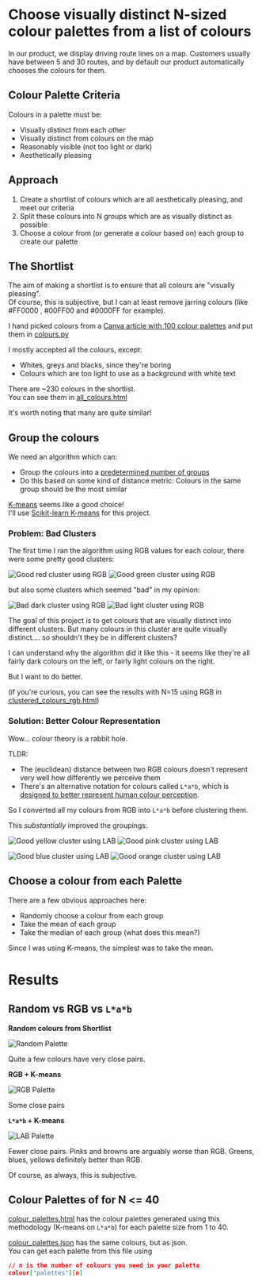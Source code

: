 # Choose visually distinct N-sized colour palettes from a list of colours
In our product, we display driving route lines on a map.
Customers usually have between 5 and 30 routes, and by default
our product automatically chooses the colours for them.


## Colour Palette Criteria
Colours in a palette must be:
- Visually distinct from each other
- Visually distinct from colours on the map
- Reasonably visible (not too light or dark)
- Aesthetically pleasing

## Approach

1. Create a shortlist of colours which are all aesthetically pleasing, and meet our criteria
2. Split these colours into N groups which are as visually distinct as possible
3. Choose a colour from (or generate a colour based on) each group to create our palette


## The Shortlist
The aim of making a shortlist is to ensure that all colours are "visually pleasing".  
Of course, this is subjective, but I can at least remove jarring colours (like #FF0000 , #00FF00 and #0000FF for example).

I hand picked colours from a [Canva article with 100 colour palettes](https://www.canva.com/learn/100-color-combinations/)
and put them in [colours.py](colours.py)


I mostly accepted all the colours, except:
- Whites, greys and blacks, since they're boring
- Colours which are too light to use as a background with white text

There are ~230 colours in the shortlist.  
You can see them in [all_colours.html](all_colours.html)

It's worth noting that many are quite similar!


## Group the colours
We need an algorithm which can:
- Group the colours into a [predetermined number of groups](https://en.wikipedia.org/wiki/Cluster_analysis#Centroid-based_clustering)
- Do this based on some kind of distance metric: Colours in the same group should be the most similar

[K-means](https://en.wikipedia.org/wiki/K-means_clustering) seems like a good choice!  
I'll use [Scikit-learn K-means](https://scikit-learn.org/stable/modules/generated/sklearn.cluster.KMeans.html) for this project.

### Problem: Bad Clusters
The first time I ran the algorithm using RGB values for each colour, there were some pretty good clusters:

![Good red cluster using RGB](media/rgb_good_cluster_red.png)
![Good green cluster using RGB](media/rgb_good_cluster_green.png)

but also some clusters which seemed "bad" in my opinion: 

![Bad dark cluster using RGB](media/rgb_bad_cluster_dark.png)
![Bad light cluster using RGB](media/rgb_bad_cluster_light.png)

The goal of this project is to get colours that are visually distinct into different clusters. But many colours in this cluster are quite visually distinct.... so shouldn't they be in different clusters?

I can understand why the algorithm did it like this - it seems like they're all fairly dark colours on the left, or fairly light colours on the right.

But I want to do better.

(if you're curious, you can see the results with N=15 using RGB in [clustered_colours_rgb.html](clustered_colours_rgb.html))

### Solution: Better Colour Representation
Wow... colour theory is a rabbit hole.

TLDR:
- The (euclidean) distance between two RGB colours doesn't represent very well how differently we perceive them
- There's an alternative notation for colours called `L*a*b`, which is [designed to better represent human colour perception](https://en.wikipedia.org/wiki/CIELAB_color_space#Advantages).


So I converted all my colours from RGB into `L*a*b` before clustering them.

This *substantially* improved the groupings:

![Good yellow cluster using LAB](media/lab_good_cluster_yellow.png)
![Good pink cluster using LAB](media/lab_good_cluster_pink.png)

![Good blue cluster using LAB](media/lab_good_cluster_blue.png)
![Good orange cluster using LAB](media/lab_good_cluster_orange.png)

## Choose a colour from each Palette
There are a few obvious approaches here:
- Randomly choose a colour from each group
- Take the mean of each group
- Take the median of each group (what does this mean?)

Since I was using K-means, the simplest was to take the mean.



# Results


## Random vs RGB vs `L*a*b`
**Random colours from Shortlist**  

![Random Palette](media/random_centres.png)

Quite a few colours have very close pairs.

**RGB + K-means**  

![RGB Palette](media/rgb_centres.png)

Some close pairs

**`L*a*b` + K-means**  

![LAB Palette](media/lab_centres.png)


Fewer close pairs. Pinks and browns are arguably worse than RGB. Greens, blues, yellows definitely better than RGB.

Of course, as always, this is subjective.


## Colour Palettes of for N <= 40
[colour_palettes.html](colour_palettes.html) has the colour palettes generated using this methodology (K-means on `L*a*b`) for each palette size from 1 to 40.

[colour_palettes.json](colour_palettes.json) has the same colours, but as json.  
You can get each palette from this file using
```json
// n is the number of colours you need in your palette
colour["palettes"][n]
```
